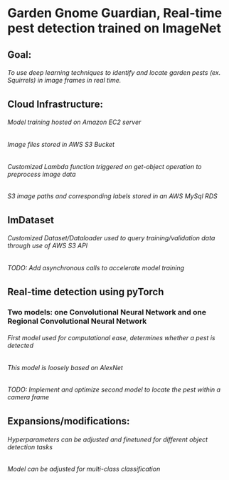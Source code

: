 # Garden Gnome Guardian, Real-time pest detection trained on ImageNet
## Goal:
###### To use deep learning techniques to identify and locate garden pests (ex. Squirrels) in image frames in real time. 
## Cloud Infrastructure:
###### Model training hosted on Amazon EC2 server
###### Image files stored in AWS S3 Bucket
###### Customized Lambda function triggered on get-object operation to preprocess image data
###### S3 image paths and corresponding labels stored in an AWS MySql RDS
## ImDataset
###### Customized Dataset/Dataloader used to query training/validation data through use of AWS S3 API
###### TODO: Add asynchronous calls to accelerate model training
## Real-time detection using pyTorch
### Two models: one Convolutional Neural Network and one Regional Convolutional Neural Network
###### First model used for computational ease, determines whether a pest is detected
###### This model is loosely based on AlexNet
###### TODO: Implement and optimize second model to locate the pest within a camera frame
## Expansions/modifications:
###### Hyperparameters can be adjusted and finetuned for different object detection tasks
###### Model can be adjusted for multi-class classification
